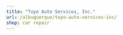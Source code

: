 ```yaml
---
title: "Toyo Auto Services, Inc."
url: /albuquerque/toyo-auto-services-inc/
shop: car repair
---
```

